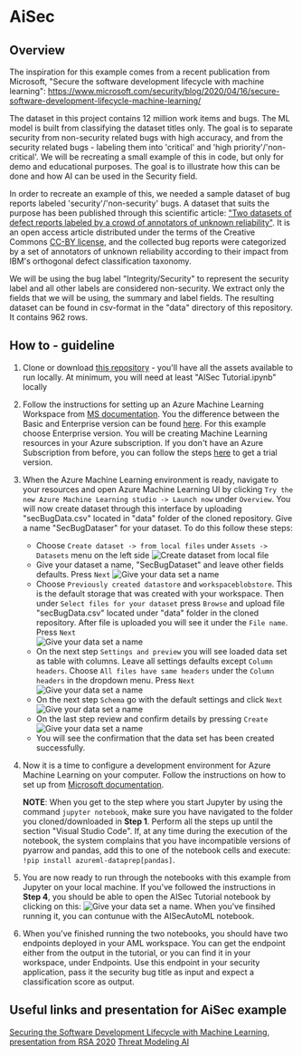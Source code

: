 # AiSec

## Overview

The inspiration for this example comes from a recent publication from Microsoft, "Secure the software development lifecycle with machine learning":
https://www.microsoft.com/security/blog/2020/04/16/secure-software-development-lifecycle-machine-learning/  

The dataset in this project contains 12 million work items and bugs. The ML model is built from classifying the dataset titles only. The goal is to separate security from non-security related bugs with high accuracy, and from the security related bugs - labeling them into 'critical' and 'high priority'/'non-critical'. We will be recreating a small example of this in code, but only for demo and educational purposes. The goal is to illustrate how this can be done and how AI can be used in the Security field. 

In order to recreate an example of this, we needed a sample dataset of bug reports labeled 'security'/'non-security' bugs. A dataset that suits the purpose has been published through this scientific article: ["Two datasets of defect reports labeled by a crowd of annotators of unknown reliability"](https://www.sciencedirect.com/science/article/pii/S2352340918303226). It is an open access article distributed under the terms of the Creative Commons [CC-BY license](https://creativecommons.org/licenses/by/4.0/), and the collected bug reports were categorized by a set of annotators of unknown reliability according to their impact from IBM's orthogonal defect classification taxonomy. 

We will be using the bug label "Integrity/Security" to represent the security label and all other labels are considered non-security. We extract only the fields that we will be using, the summary and label fields. The resulting dataset can be found in csv-format in the "data" directory of this repository. It contains 962 rows. 


## How to - guideline

1. Clone or download [this repository](https://github.com/cecilidw/aisec) - you'll have all the assets available to run locally. At minimum, you will need at least "AISec Tutorial.ipynb" locally
2. Follow the instructions for setting up an Azure Machine Learning Workspace from [MS documentation](https://docs.microsoft.com/en-us/azure/machine-learning/how-to-manage-workspace). You the difference between the Basic and Enterprise version can be found [here](https://azure.microsoft.com/en-us/pricing/details/machine-learning/). For this example choose Enterprise version.
You will be creating Machine Learning resources in your Azure subscription. If you don't have an Azure Subscription from before, you can follow the steps [here](https://azure.microsoft.com/en-us/trial/get-started-machine-learning/) to get a trial version. 

3. When the Azure Machine Learning environment is ready, navigate to your resources and open Azure Machine Learning UI by clicking `Try the new Azure Machine Learning studio -> Launch now` under `Overview`. You will now create dataset through this interface by uploading "secBugData.csv" located in "data" folder of the cloned repository. Give a name "SecBugDataser" for your dataset. To do this follow these steps:
     * Choose `Create dataset -> from local files` under `Assets -> Datasets` menu on the left side
     ![Create dataset from local file](docs/images/createdataset0.jpg)
     * Give your dataset a name, "SecBugDataset" and leave other fields defaults. Press `Next`
     ![Give your data set a name](docs/images/createdataset1.jpg)
     * Choose `Previously created datastore` and `workspaceblobstore`. This is the default storage that was created with your workspace. Then under `Select files for your dataset` press `Browse` and upload file "secBugData.csv" located under "data" folder in the cloned repository. After file is uploaded you will see it under the `File name`. Press `Next`  
     ![Give your data set a name](docs/images/createdataset2.jpg)
     * On the next step `Settings and preview` you will see loaded data set as table with columns. Leave all settings defaults except `Column headers`. Choose `All files have same headers` under the `Column headers` in the dropdown menu. Press `Next`
     ![Give your data set a name](docs/images/createdataset3.jpg)
     * On the next step `Schema` go with the default settings and click `Next`
     ![Give your data set a name](docs/images/createdataset4.jpg)
     * On the last step review and confirm details by pressing `Create`
     ![Give your data set a name](docs/images/createdataset5.jpg)
     * You will see the confirmation that the data set has been created successfully.

4. Now it is a time to configure a development environment for Azure Machine Learning on your computer. Follow the instructions on how to set up from [Microsoft documentation](https://docs.microsoft.com/en-us/azure/machine-learning/how-to-configure-environment#local). 
   
   **NOTE**: When you get to the step where you start Jupyter by using the command `jupyter notebook`, make sure you have navigated to the folder you cloned/downloaded in **Step 1**. Perform all the steps up until the section "Visual Studio Code". If, at any time during the execution of the notebook, the system complains that you have incompatible versions of pyarrow and pandas, add this to one of the notebook cells and execute: `!pip install azureml-dataprep[pandas]`.

5. You are now ready to run through the notebooks with this example from Jupyter on your local machine. If you've followed the instructions in **Step 4**, you should be able to open the AISec Tutorial notebook by clicking on this:
![Give your data set a name](docs/images/runTutorialFromJupyter.jpg). When you've finsihed running it, you can contunue with the AISecAutoML notebook.
6. When you've finished running the two notebooks, you should have two endpoints deployed in your AML workspace. You can get the endpoint either from the output in the tutorial, or you can find it in your workspace, under Endpoints. Use this endpoint in your security application, pass it the security bug title as input and expect a classification score as output. 

## Useful links and presentation for AiSec example

[Securing the Software Development Lifecycle with Machine Learning, presentation from RSA 2020](https://www.rsaconference.com/usa/agenda/securing-the-software-development-life-cycle-with-machine-learning)
[Threat Modeling AI](https://docs.microsoft.com/en-us/security/engineering/threat-modeling-aiml)
